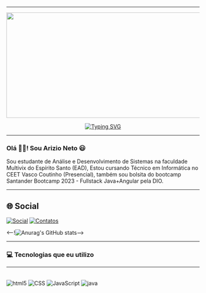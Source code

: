 ***
<div align ="center">
  
<img src = "https://simpleicons.org/icons/affinity.svg" role="img" height="275" width="550"></img>

<a href="https://git.io/typing-svg"><img src="https://readme-typing-svg.demolab.com?font=Cyberpunk&weight=900&pause=1000&color=00F0FF&background=FFF10900&center=true&vCenter=true&width=435&lines=%F0%9F%92%BB+Bem+vindo+ao+meu+perfil+%F0%9F%94%B0;Meu+Nome+é+Arizio." alt="Typing SVG" /></a>

***
</div>

### Olá 👋🏾! Sou Arizio Neto 😃

Sou estudante de Análise e Desenvolvimento de Sistemas na faculdade Multivix do Espírito Santo (EAD), Estou cursando Técnico em Informática no CEET Vasco Coutinho (Presencial), também sou bolsita do bootcamp Santander Bootcamp 2023 - Fullstack Java+Angular pela DIO.

---
## 🌐 Social

[![Social](	https://img.shields.io/badge/Instagram-E4405F?style=for-the-badge&logo=instagram&logoColor=white)](https://instagram.com/arizio_neto)
[![Contatos](https://img.shields.io/badge/LinkedIn-0077B5?style=for-the-badge&logo=linkedin&logoColor=white)](https://linkedin.com/in/arizio-neto-)

<--!![Anurag's GitHub stats](https://github-readme-stats.vercel.app/api?username=arizioneto&show_icons=true&theme=dracula)-->

---

### 💻 Tecnologias que eu utilizo

---
<div style="display: inline_block"><br/> 
    <img align="center" alt="html5" src="https://img.shields.io/badge/HTML5-E34F26?style=for-the-badge&logo=html5&logoColor=white" />
    <img align="center" alt="CSS" src="https://img.shields.io/badge/CSS3-1572B6?style=for-the-badge&logo=css3&logoColor=white" />
    <img align="center" alt="JavaScript" src="https://img.shields.io/badge/JavaScript-F7DF1E?style=for-the-badge&logo=javascript&logoColor=black" />
    <img align="center" alt="java" src="https://img.shields.io/badge/java-%23ED8B00.svg?style=for-the-badge&logo=java&logoColor=white" />
</div>
